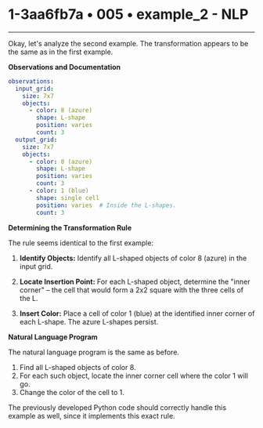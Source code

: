 # 1-3aa6fb7a • 005 • example_2 - NLP

---
Okay, let's analyze the second example. The transformation appears to be the same as in the first example.

**Observations and Documentation**

```yaml
observations:
  input_grid:
    size: 7x7
    objects:
      - color: 8 (azure)
        shape: L-shape
        position: varies
        count: 3
  output_grid:
    size: 7x7
    objects:
      - color: 8 (azure)
        shape: L-shape
        position: varies
        count: 3
      - color: 1 (blue)
        shape: single cell
        position: varies  # Inside the L-shapes.
        count: 3
```

**Determining the Transformation Rule**

The rule seems identical to the first example:

1.  **Identify Objects:** Identify all L-shaped objects of color 8 (azure) in the input grid.

2.  **Locate Insertion Point:** For each L-shaped object, determine the "inner corner" – the cell that would form a 2x2 square with the three cells of the L.

3.  **Insert Color:** Place a cell of color 1 (blue) at the identified inner corner of each L-shape. The azure L-shapes persist.

**Natural Language Program**

The natural language program is the same as before.

1. Find all L-shaped objects of color 8.
2. For each such object, locate the inner corner cell where the color 1 will go.
3. Change the color of the cell to 1.

The previously developed Python code should correctly handle this example as well, since it implements this exact rule.


